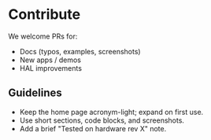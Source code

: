 # Contribute

We welcome PRs for:
- Docs (typos, examples, screenshots)
- New apps / demos
- HAL improvements

## Guidelines
- Keep the home page acronym-light; expand on first use.
- Use short sections, code blocks, and screenshots.
- Add a brief "Tested on hardware rev X" note.